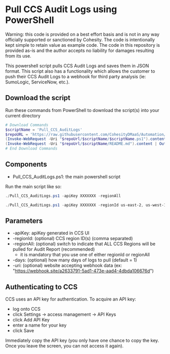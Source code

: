 # Pull CCS Audit Logs using PowerShell

Warning: this code is provided on a best effort basis and is not in any way officially supported or sanctioned by Cohesity. The code is intentionally kept simple to retain value as example code. The code in this repository is provided as-is and the author accepts no liability for damages resulting from its use.

This powershell script pulls CCS Audit Logs and saves them in JSON format. This script also has a functionality which allows the customer to push their CCS Audit Logs to a webhook for third party analysis (ie: SumoLogic, ServiceNow, etc.).

## Download the script

Run these commands from PowerShell to download the script(s) into your current directory

```powershell
# Download Commands
$scriptName = 'Pull_CCS_AuditLogs'
$repoURL = 'https://raw.githubusercontent.com/CohesityDMaaS/Automation/main'
(Invoke-WebRequest -Uri "$repoUrl/$scriptName/$scriptName.ps1").content | Out-File "$scriptName.ps1"; (Get-Content "$scriptName.ps1") | Set-Content "$scriptName.ps1"
(Invoke-WebRequest -Uri "$repoUrl/$scriptName/README.md").content | Out-File "$scriptName.ps1"; (Get-Content "$scriptName.ps1") | Set-Content "README.md"
# End Download Commands
```

## Components

* Pull_CCS_AuditLogs.ps1: the main powershell script

Run the main script like so:

```powershell
./Pull_CCS_AuditLogs.ps1 -apiKey XXXXXXX -regionAll

./Pull_CCS_AuditLogs.ps1 -apiKey XXXXXXX -regionId us-east-2, us-west-1 - days 3
```

## Parameters

* -apiKey: apiKey generated in CCS UI
* -regionId: (optional) CCS region ID(s) (comma separated)
* -regionAll: (optional) switch to indicate that ALL CCS Regions will be pulled for Audit Report (recommended)
    * it is mandatory that you use one of either regionId or regionAll
* -days: (optional) how many days of logs to pull (default = 1)
* -uri: (optional) website accepting webhook data (ex: "https://webhook.site/a2633791-5ad1-473e-aad4-4dbda106676d")


## Authenticating to CCS

CCS uses an API key for authentication. To acquire an API key:

* log onto CCS
* click Settings -> access management -> API Keys
* click Add API Key
* enter a name for your key
* click Save

Immediately copy the API key (you only have one chance to copy the key. Once you leave the screen, you can not access it again).
